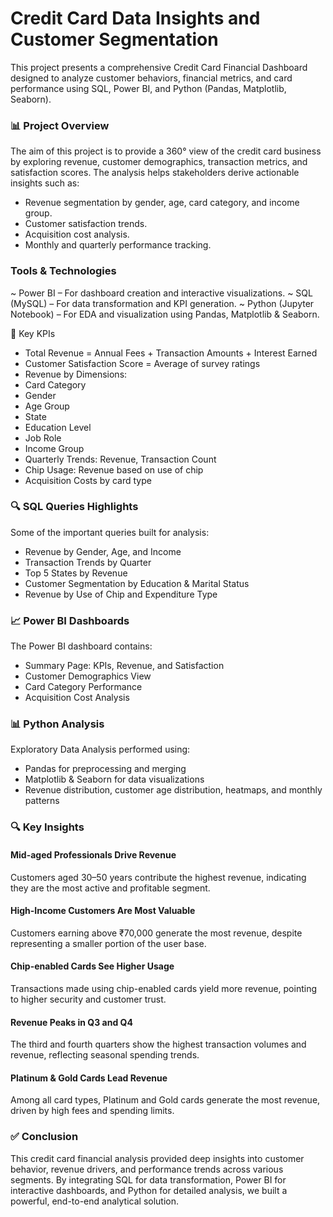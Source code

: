 # Credit Card Data Insights and Customer Segmentation

This project presents a comprehensive Credit Card Financial Dashboard designed to analyze customer behaviors, financial metrics, and card performance using SQL, Power BI, and Python (Pandas, Matplotlib, Seaborn).

### 📊 Project Overview

The aim of this project is to provide a 360° view of the credit card business by exploring revenue, customer demographics, transaction metrics, and satisfaction scores. The analysis helps stakeholders derive actionable insights such as:

* Revenue segmentation by gender, age, card category, and income group.
* Customer satisfaction trends.
* Acquisition cost analysis.
* Monthly and quarterly performance tracking.

### Tools & Technologies
~ Power BI – For dashboard creation and interactive visualizations.
~ SQL (MySQL) – For data transformation and KPI generation.
~ Python (Jupyter Notebook) – For EDA and visualization using Pandas, Matplotlib & Seaborn.

📌 Key KPIs 

* Total Revenue = Annual Fees + Transaction Amounts + Interest Earned
* Customer Satisfaction Score = Average of survey ratings
* Revenue by Dimensions:
* Card Category
* Gender
* Age Group
* State
* Education Level
* Job Role
* Income Group
* Quarterly Trends: Revenue, Transaction Count
* Chip Usage: Revenue based on use of chip
* Acquisition Costs by card type

### 🔍 SQL Queries Highlights

Some of the important queries built for analysis:

* Revenue by Gender, Age, and Income
* Transaction Trends by Quarter
* Top 5 States by Revenue
* Customer Segmentation by Education & Marital Status
* Revenue by Use of Chip and Expenditure Type

### 📈 Power BI Dashboards

The Power BI dashboard contains:

* Summary Page: KPIs, Revenue, and Satisfaction
* Customer Demographics View
* Card Category Performance
* Acquisition Cost Analysis

### 📊 Python Analysis

Exploratory Data Analysis performed using:

* Pandas for preprocessing and merging
* Matplotlib & Seaborn for data visualizations
* Revenue distribution, customer age distribution, heatmaps, and monthly patterns

### 🔍 Key Insights

#### Mid-aged Professionals Drive Revenue

Customers aged 30–50 years contribute the highest revenue, indicating they are the most active and profitable segment.

#### High-Income Customers Are Most Valuable

Customers earning above ₹70,000 generate the most revenue, despite representing a smaller portion of the user base.

#### Chip-enabled Cards See Higher Usage

Transactions made using chip-enabled cards yield more revenue, pointing to higher security and customer trust.

#### Revenue Peaks in Q3 and Q4

The third and fourth quarters show the highest transaction volumes and revenue, reflecting seasonal spending trends.

#### Platinum & Gold Cards Lead Revenue

Among all card types, Platinum and Gold cards generate the most revenue, driven by high fees and spending limits.

### ✅ Conclusion

This credit card financial analysis provided deep insights into customer behavior, revenue drivers, and performance trends across various segments. By integrating SQL for data transformation, Power BI for interactive dashboards, and Python for detailed analysis, we built a powerful, end-to-end analytical solution.
